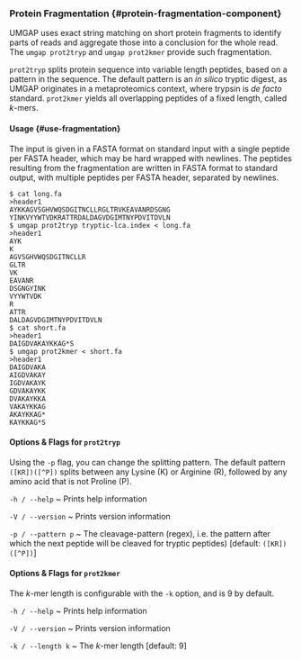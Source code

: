 ### Protein Fragmentation {#protein-fragmentation-component}

UMGAP uses exact string matching on short protein fragments to identify
parts of reads and aggregate those into a conclusion for the whole read.
The `umgap prot2tryp` and `umgap prot2kmer` provide such fragmentation.

`prot2tryp` splits protein sequence into variable length peptides, based
on a pattern in the sequence. The default pattern is an *in silico*
tryptic digest, as UMGAP originates in a metaproteomics context, where
trypsin is *de facto* standard. `prot2kmer` yields all overlapping
peptides of a fixed length, called *k*-mers.

#### Usage {#use-fragmentation}

The input is given in a FASTA format on standard input with a single
peptide per FASTA header, which may be hard wrapped with newlines. The
peptides resulting from the fragmentation are written in FASTA format to
standard output, with multiple peptides per FASTA header, separated by
newlines.

```shell
$ cat long.fa
>header1
AYKKAGVSGHVWQSDGITNCLLRGLTRVKEAVANRDSGNG
YINKVYYWTVDKRATTRDALDAGVDGIMTNYPDVITDVLN
$ umgap prot2tryp tryptic-lca.index < long.fa
>header1
AYK
K
AGVSGHVWQSDGITNCLLR
GLTR
VK
EAVANR
DSGNGYINK
VYYWTVDK
R
ATTR
DALDAGVDGIMTNYPDVITDVLN
$ cat short.fa
>header1
DAIGDVAKAYKKAG*S
$ umgap prot2kmer < short.fa
>header1
DAIGDVAKA
AIGDVAKAY
IGDVAKAYK
GDVAKAYKK
DVAKAYKKA
VAKAYKKAG
AKAYKKAG*
KAYKKAG*S
```

#### Options & Flags for `prot2tryp`

Using the `-p` flag, you can change the splitting pattern. The default
pattern `([KR])([^P])` splits between any Lysine (K) or Arginine (R),
followed by any amino acid that is not Proline (P).

`-h / --help`
  ~ Prints help information

`-V / --version`
  ~ Prints version information

`-p / --pattern p`
  ~ The cleavage-pattern (regex), i.e. the pattern after which the
    next peptide will be cleaved for tryptic peptides) [default:
    `([KR])([^P])`]

#### Options & Flags for `prot2kmer`

The *k*-mer length is configurable with the `-k` option, and is 9 by
default.

`-h / --help`
  ~ Prints help information

`-V / --version`
  ~ Prints version information

`-k / --length k`
  ~ The *k*-mer length [default: 9]
